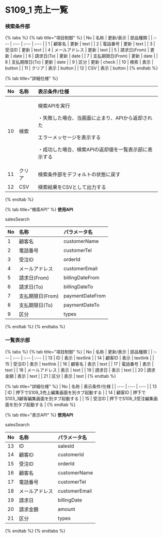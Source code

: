 # S109\_1 売上一覧

### 検索条件部

{% tabs %}
{% tab title="項目制御" %}
| No | 名称 | 更新/表示 | 部品種類 |
| :--- | :--- | :--- | :--- |
| 1 | 顧客名 | 更新 | text |
| 2 | 電話番号 | 更新 | text |
| 3 | 受注ID | 更新 | text |
| 4 | メールアドレス | 更新 | text |
| 5 | 請求日\(From\) | 更新 | date |
| 6 | 請求日\(To\) | 更新 | date |
| 7 | 支払期限日\(From\) | 更新 | date |
| 8 | 支払期限日\(To\) | 更新 | date |
| 9 | 区分 | 更新 | check |
| 10 | 検索 | 表示 | button |
| 11 | クリア | 表示 | button |
| 12 | CSV | 表示 | button |
{% endtab %}

{% tab title="詳細仕様" %}
<table>
  <thead>
    <tr>
      <th style="text-align:left">No</th>
      <th style="text-align:left">名称</th>
      <th style="text-align:left">表示条件/仕様</th>
    </tr>
  </thead>
  <tbody>
    <tr>
      <td style="text-align:left">10</td>
      <td style="text-align:left">検索</td>
      <td style="text-align:left">
        <p>検索APIを実行</p>
        <p>・失敗した場合、当画面に止まり、APIから返却された</p>
        <p>エラーメッセージを表示する</p>
        <p>・成功した場合、検索APIの返却値を一覧表示部に表示する</p>
      </td>
    </tr>
    <tr>
      <td style="text-align:left">11</td>
      <td style="text-align:left">クリア</td>
      <td style="text-align:left">検索条件部をデフォルトの状態に戻す</td>
    </tr>
    <tr>
      <td style="text-align:left">12</td>
      <td style="text-align:left">CSV</td>
      <td style="text-align:left">検索結果をCSVとして出力する</td>
    </tr>
  </tbody>
</table>
{% endtab %}

{% tab title="検索API" %}
**使用API**

salesSearch

| **No** | 名称 | パラメータ名 |
| :--- | :--- | :--- |
| 1 | 顧客名 | customerName |
| 2 | 電話番号 | customerTel |
| 3 | 受注ID | orderId |
| 4 | メールアドレス | customerEmail |
| 5 | 請求日\(From\) | billingDateFrom |
| 6 | 請求日\(To\) | billingDateTo |
| 7 | 支払期限日\(From\) | paymentDateFrom |
| 8 | 支払期限日\(To\) | paymentDateTo |
| 9 | 区分 | types |
{% endtab %}
{% endtabs %}

### 一覧表示部

{% tabs %}
{% tab title="項目制御" %}
| No | 名称 | 更新/表示 | 部品種類 |
| :--- | :--- | :--- | :--- |
| 13 | ID | 表示 | textlink |
| 14 | 顧客ID | 表示 | textlink |
| 15 | 受注ID | 表示 | textlink |
| 16 | 顧客名 | 表示 | text |
| 17 | 電話番号 | 表示 | text |
| 18 | メールアドレス | 表示 | text |
| 19 | 請求日 | 表示 | text |
| 20 | 請求金額 | 表示 | text |
| 21 | 区分 | 表示 | text |
{% endtab %}

{% tab title="詳細仕様" %}
| No | 名称 | 表示条件/仕様 |
| :--- | :--- | :--- |
| 13 | ID | 押下でS109\_3売上編集画面を別タブ起動する |
| 14 | 顧客ID | 押下でS103\_3顧客編集画面を別タブ起動する |
| 15 | 受注ID | 押下でS108\_3受注編集画面を別タブ起動する |
{% endtab %}

{% tab title="表示API" %}
**使用API**

salesSearch

| **No** | 名称 | パラメータ名 |
| :--- | :--- | :--- |
| 13 | ID | salesId |
| 14 | 顧客ID | customerId |
| 15 | 受注ID | orderId |
| 16 | 顧客名 | customerName |
| 17 | 電話番号 | customerTel |
| 18 | メールアドレス | customerEmail |
| 19 | 請求日 | billingDate |
| 20 | 請求金額 | amount |
| 21 | 区分 | types |
{% endtab %}
{% endtabs %}

